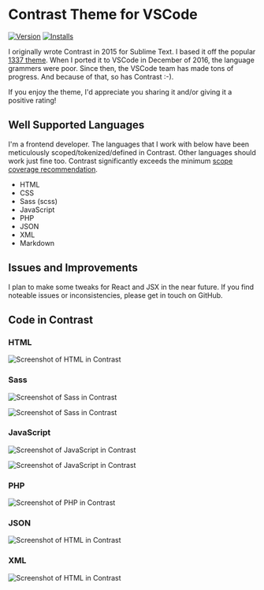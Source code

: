 # Contrast Theme for VSCode

[![Version](https://vsmarketplacebadge.apphb.com/version-short/johndugan.contrast-theme.svg)](https://marketplace.visualstudio.com/items?itemName=johndugan.contrast-theme) [![Installs](https://vsmarketplacebadge.apphb.com/installs/johndugan.contrast-theme.svg)](https://marketplace.visualstudio.com/items?itemName=johndugan.contrast-theme)

I originally wrote Contrast in 2015 for Sublime Text. I based it off the popular [1337 theme](https://colorsublime.github.io/themes/1337/). When I ported it to VSCode in December of 2016, the language grammers were poor. Since then, the VSCode team has made tons of progress. And because of that, so has Contrast :-).

If you enjoy the theme, I'd appreciate you sharing it and/or giving it a positive rating!

## Well Supported Languages

I'm a frontend developer. The languages that I work with below have been meticulously scoped/tokenized/defined in Contrast. Other languages should work just fine too. Contrast significantly exceeds the minimum [scope coverage recommendation](https://www.sublimetext.com/docs/3/scope_naming.html#color_schemes).

- HTML
- CSS
- Sass (scss)
- JavaScript
- PHP
- JSON
- XML
- Markdown

## Issues and Improvements

I plan to make some tweaks for React and JSX in the near future. If you find noteable issues or inconsistencies, please get in touch on GitHub.

## Code in Contrast

### HTML

![Screenshot of HTML in Contrast](images/html_01.png?raw=true "HTML in Contrast")

### Sass

![Screenshot of Sass in Contrast](images/sass_01.png?raw=true "Sass in Contrast")

![Screenshot of Sass in Contrast](images/sass_02.png?raw=true "Sass in Contrast")

### JavaScript

![Screenshot of JavaScript in Contrast](images/javascript_01.png?raw=true "JavaScript in Contrast")

![Screenshot of JavaScript in Contrast](images/javascript_02.png?raw=true "JavaScript in Contrast")

### PHP

![Screenshot of PHP in Contrast](images/php_01.png?raw=true "PHP in Contrast")

### JSON

![Screenshot of HTML in Contrast](images/json_01.png?raw=true "HTML in Contrast")

### XML

![Screenshot of HTML in Contrast](images/xml_01.png?raw=true "HTML in Contrast")
